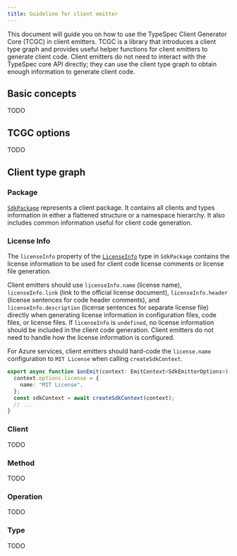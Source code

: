 ```yaml
---
title: Guideline for client emitter
---
```


This document will guide you on how to use the TypeSpec Client Generator Core (TCGC) in client emitters.
TCGC is a library that introduces a client type graph and provides useful helper functions for client emitters to generate client code.
Client emitters do not need to interact with the TypeSpec core API directly; they can use the client type graph to obtain enough information to generate client code.

## Basic concepts

TODO

## TCGC options

TODO

## Client type graph

### Package

[`SdkPackage`](../reference/js-api/interfaces/sdkpackage/) represents a client package. It contains all clients and types information in either a flattened structure or a namespace hierarchy. It also includes common information useful for client code generation.

### License Info

The `licenseInfo` property of the [`LicenseInfo`](../reference/js-api/interfaces/licenseinfo/) type in `SdkPackage` contains the license information to be used for client code license comments or license file generation.

Client emitters should use `licenseInfo.name` (license name), `licenseInfo.link` (link to the official license document), `licenseInfo.header` (license sentences for code header comments), and `licenseInfo.description` (license sentences for separate license file) directly when generating license information in configuration files, code files, or license files. If `licenseInfo` is `undefined`, no license information should be included in the client code generation. Client emitters do not need to handle how the license information is configured.

For Azure services, client emitters should hard-code the `license.name` configuration to `MIT License` when calling `createSdkContext`.

```typescript
export async function $onEmit(context: EmitContext<SdkEmitterOptions>) {
  context.options.license = {
    name: "MIT License",
  };
  const sdkContext = await createSdkContext(context);
  // ...
}
```

### Client

TODO

### Method

TODO

### Operation

TODO

### Type

TODO
